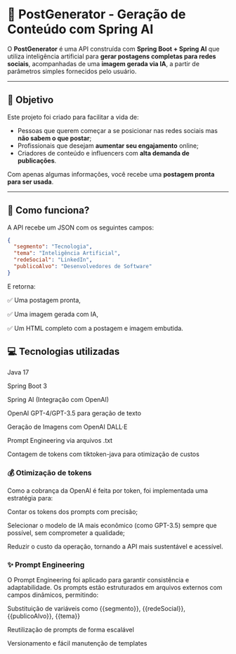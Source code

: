 # 📝 PostGenerator - Geração de Conteúdo com Spring AI

O **PostGenerator** é uma API construída com **Spring Boot + Spring AI** que utiliza inteligência artificial para **gerar postagens completas para redes sociais**, acompanhadas de uma **imagem gerada via IA**, a partir de parâmetros simples fornecidos pelo usuário.

---

## 🚀 Objetivo

Este projeto foi criado para facilitar a vida de:
- Pessoas que querem começar a se posicionar nas redes sociais mas **não sabem o que postar**;
- Profissionais que desejam **aumentar seu engajamento** online;
- Criadores de conteúdo e influencers com **alta demanda de publicações**.

Com apenas algumas informações, você recebe uma **postagem pronta para ser usada**.

---

## 🧠 Como funciona?

A API recebe um JSON com os seguintes campos:

```json
{
  "segmento": "Tecnologia",
  "tema": "Inteligência Artificial",
  "redeSocial": "LinkedIn",
  "publicoAlvo": "Desenvolvedores de Software"
}
```

E retorna:

✅ Uma postagem pronta,

✅ Uma imagem gerada com IA,

✅ Um HTML completo com a postagem e imagem embutida.

## 💻 Tecnologias utilizadas

Java 17

Spring Boot 3

Spring AI (Integração com OpenAI)

OpenAI GPT-4/GPT-3.5 para geração de texto

Geração de Imagens com OpenAI DALL·E

Prompt Engineering via arquivos .txt

Contagem de tokens com tiktoken-java para otimização de custos


### 💰 Otimização de tokens
Como a cobrança da OpenAI é feita por token, foi implementada uma estratégia para:

Contar os tokens dos prompts com precisão;

Selecionar o modelo de IA mais econômico (como GPT-3.5) sempre que possível, sem comprometer a qualidade;

Reduzir o custo da operação, tornando a API mais sustentável e acessível.

### ✨ Prompt Engineering
O Prompt Engineering foi aplicado para garantir consistência e adaptabilidade.
Os prompts estão estruturados em arquivos externos com campos dinâmicos, permitindo:

Substituição de variáveis como {{segmento}}, {{redeSocial}}, {{publicoAlvo}}, {{tema}}

Reutilização de prompts de forma escalável

Versionamento e fácil manutenção de templates
